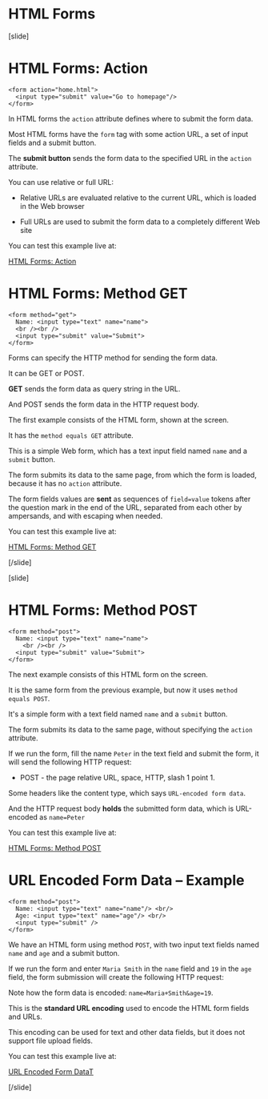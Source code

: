 # HTML Forms

[slide]
# HTML Forms: Action

```
<form action="home.html">
  <input type="submit" value="Go to homepage"/>
</form>
```

In HTML forms the `action` attribute defines where to submit the form data.

Most HTML forms have the `form` tag with some action URL, a set of input fields and a submit button.

The **submit button** sends the form data to the specified URL in the `action` attribute.

You can use relative or full URL:

- Relative URLs are evaluated relative to the current URL, which is loaded in the Web browser

- Full URLs are used to submit the form data to a completely different Web site

You can test this example live at:

[HTML Forms: Action](https://repl.it/@nakov/http-form-example#index.html)


# HTML Forms: Method GET

``` 
<form method="get">  
  Name: <input type="text" name="name">  
  <br /><br />
  <input type="submit" value="Submit">
</form>
```

Forms can specify the HTTP method for sending the form data.

It can be GET or POST.

**GET** sends the form data as query string in the URL.

And POST sends the form data in the HTTP request body.

The first example consists of the HTML form, shown at the screen.

It has the `method equals GET` attribute.

This is a simple Web form, which has a text input field named `name` and a `submit` button.

The form submits its data to the same page, from which the form is loaded, because it has no `action` attribute.

The form fields values are **sent** as sequences of `field=value` tokens after the question mark in the end of the URL, separated from each other by ampersands, and with escaping when needed.

You can test this example live at:

[HTML Forms: Method GET](https://repl.it/@nakov/http-get-example)

[/slide]

[slide]
# HTML Forms: Method POST

``` 
<form method="post">
  Name: <input type="text" name="name">
    <br /><br />
  <input type="submit" value="Submit">
</form>

```

The next example consists of this HTML form on the screen.

It is the same form from the previous example, but now it uses `method equals POST`.

It's a simple form with a text field named `name` and a `submit` button.

The form submits its data to the same page, without specifying the `action` attribute.

If we run the form, fill the name `Peter` in the text field and submit the form, it will send the following HTTP request:

- POST - the page relative URL, space, HTTP, slash 1 point 1.

Some headers like the content type, which says `URL-encoded form data`.

And the HTTP request body **holds** the submitted form data, which is URL-encoded as `name=Peter`

You can test this example live at:

[HTML Forms: Method POST](https://repl.it/@nakov/http-post-example)


# URL Encoded Form Data – Example

```
<form method="post">
  Name: <input type="text" name="name"/> <br/>
  Age: <input type="text" name="age"/> <br/>
  <input type="submit" />
</form>
```

We have an HTML form using method `POST`, with two input text fields named `name` and `age` and a submit button.

If we run the form and enter `Maria Smith` in the `name` field and `19` in the `age` field, the form submission will create the following HTTP request:

Note how the form data is encoded: `name=Maria+Smith&age=19`.

This is the **standard URL encoding** used to encode the HTML form fields and URLs.

This encoding can be used for text and other data fields, but it does not support file upload fields.

You can test this example live at:

[URL Encoded Form DataT](https://repl.it/@nakov/http-post-example)

[/slide]


